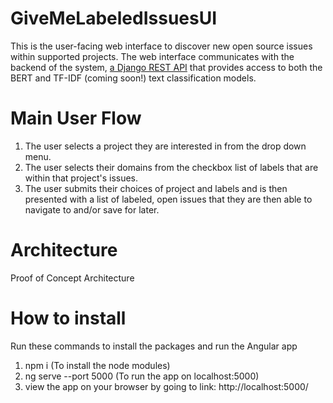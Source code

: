 # GiveMeLabeledIssuesUI
This is the user-facing web interface to discover new open source issues within supported projects. The web interface communicates with the backend of the system, [a Django REST API](https://github.com/JoeyV55/GiveMeLabeledIssuesAPI) that provides access to both the BERT and TF-IDF (coming soon!) text classification models. 

# Main User Flow
1. The user selects a project they are interested in from the drop down menu. 
2. The user selects their domains from the checkbox list of labels that are within that project's issues.
3. The user submits their choices of project and labels and is then presented with a list of labeled, open issues that they are then able to navigate to and/or save for later. 

# Architecture
Proof of Concept Architecture

# How to install

Run these commands to install the packages and run the Angular app

1. npm i (To install the node modules)
2. ng serve --port 5000 (To run the app on localhost:5000)
3. view the app on your browser by going to link: http://localhost:5000/
